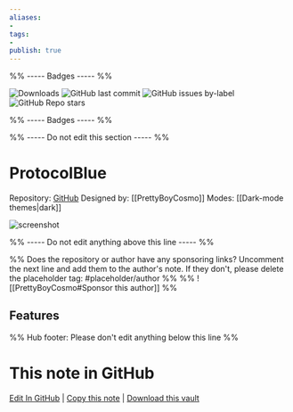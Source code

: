 ```yaml
---
aliases:
- 
tags: 
- 
publish: true
---
```


%% ----- Badges ----- %%

![Downloads](https://img.shields.io/badge/downloads-4497-573E7A?style=for-the-badge&logo=)
![GitHub last commit](https://img.shields.io/github/last-commit/PrettyBoyCosmo/ProtocolBlue?color=573E7A&label=last%20update&logo=github&style=for-the-badge)
![GitHub issues by-label](https://img.shields.io/github/issues/PrettyBoyCosmo/ProtocolBlue/help%20wanted?color=573E7A&logo=github&style=for-the-badge) 
![GitHub Repo stars](https://img.shields.io/github/stars/PrettyBoyCosmo/ProtocolBlue?color=573E7A&logo=github&style=for-the-badge)

%% ----- Badges ----- %%

%% ----- Do not edit this section ----- %%

# ProtocolBlue

Repository: [GitHub](https://github.com/PrettyBoyCosmo/ProtocolBlue)
Designed by: [[PrettyBoyCosmo]]
Modes: [[Dark-mode themes|dark]]



![screenshot](https://github.com/PrettyBoyCosmo/ProtocolBlue/raw/HEAD/assets/image.png)

%% ----- Do not edit anything above this line ----- %% 

%% Does the repository or author have any sponsoring links? Uncomment the next line and add them to the author's note. If they don't, please delete the placeholder tag: #placeholder/author %%
%% ![[PrettyBoyCosmo#Sponsor this author]] %%


## Features



%% Hub footer: Please don't edit anything below this line %%

# This note in GitHub

<span class="git-footer">[Edit In GitHub](https://github.dev/obsidian-community/obsidian-hub/blob/main/02%20-%20Community%20Expansions/02.05%20All%20Community%20Expansions/Themes/ProtocolBlue.md "git-hub-edit-note") | [Copy this note](https://raw.githubusercontent.com/obsidian-community/obsidian-hub/main/02%20-%20Community%20Expansions/02.05%20All%20Community%20Expansions/Themes/ProtocolBlue.md "git-hub-copy-note") | [Download this vault](https://github.com/obsidian-community/obsidian-hub/archive/refs/heads/main.zip "git-hub-download-vault") </span>
